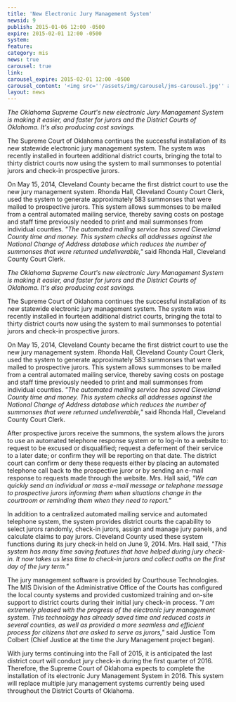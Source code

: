 ```yaml
---
title: 'New Electronic Jury Management System'
newsid: 9
publish: 2015-01-06 12:00 -0500
expire: 2015-02-01 12:00 -0500
system: 
feature: 
category: mis
news: true
carousel: true
link: 
carousel_expire: 2015-02-01 12:00 -0500
carousel_content: '<img src=''/assets/img/carousel/jms-carousel.jpg'' alt=''New electronic jury management system. Making it easier and faster for jurors and the district courts.'' />'
layout: news
---
```

<p><i>The Oklahoma Supreme Court's new electronic Jury Management System is making it easier, and faster for jurors and the District Courts of Oklahoma. It's also producing cost savings.</i></p><p>The Supreme Court of Oklahoma continues the successful installation of its new statewide electronic jury management system. The system was recently installed in fourteen additional district courts, bringing the total to thirty district courts now using the system to mail summonses to potential jurors and check-in prospective jurors.</p><p>On May 15, 2014, Cleveland County became the first district court to use the new jury management system. Rhonda Hall, Cleveland County Court Clerk, used the system to generate approximately 583 summonses that were mailed to prospective jurors. This system allows summonses to be mailed from a central automated mailing service, thereby saving costs on postage and staff time previously needed to print and mail summonses from individual counties. <i>"The automated mailing service has saved Cleveland County time and money. This system checks all addresses against the National Change of Address database which reduces the number of summonses that were returned undeliverable,"</i> said Rhonda Hall, Cleveland County Court Clerk.</p>
 <!--more-->
<p><i>The Oklahoma Supreme Court's new electronic Jury Management System is making it easier, and faster for jurors and the District Courts of Oklahoma. It's also producing cost savings.</i></p>
<p>The Supreme Court of Oklahoma continues the successful installation of its new statewide electronic jury management system. The system was recently installed in fourteen additional district courts, bringing the total to thirty district courts now using the system to mail summonses to potential jurors and check-in prospective jurors.</p>
<p>On May 15, 2014, Cleveland County became the first district court to use the new jury management system. Rhonda Hall, Cleveland County Court Clerk, used the system to generate approximately 583 summonses that were mailed to prospective jurors. This system allows summonses to be mailed from a central automated mailing service, thereby saving costs on postage and staff time previously needed to print and mail summonses from individual counties. <i>"The automated mailing service has saved Cleveland County time and money. This system checks all addresses against the National Change of Address database which reduces the number of summonses that were returned undeliverable,"</i> said Rhonda Hall, Cleveland County Court Clerk.</p>
<p>After prospective jurors receive the summons, the system allows the jurors to use an automated telephone response system or to log-in to a website to: request to be excused or disqualified; request a deferment of their service to a later date; or confirm they will be reporting on that date. The district court can confirm or deny these requests either by placing an automated telephone call back to the prospective juror or by sending an e-mail response to requests made through the website. Mrs. Hall said, <i>"We can quickly send an individual or mass e-mail message or telephone message to prospective jurors informing them when situations change in the courtroom or reminding them when they need to report."</i></p>
<p>In addition to a centralized automated mailing service and automated telephone system, the system provides district courts the capability to select jurors randomly, check-in jurors, assign and manage jury panels, and calculate claims to pay jurors. Cleveland County used these system functions during its jury check-in held on June 9, 2014. Mrs. Hall said, <i>"This system has many time saving features that have helped during jury check-in. It now takes us less time to check-in jurors and collect oaths on the first day of the jury term."</i> </p>
<p>The jury management software is provided by Courthouse Technologies. The MIS Division of the Administrative Office of the Courts has configured the local county systems and provided customized training and on-site support to district courts during their initial jury check-in process. <i>"I am extremely pleased with the progress of the electronic jury management system. This technology has already saved time and reduced costs in several counties, as well as provided a more seamless and efficient process for citizens that are asked to serve as jurors,"</i> said Justice Tom Colbert (Chief Justice at the time the Jury Management project began).</p>
<p>With jury terms continuing into the Fall of 2015, it is anticipated the last district court will conduct jury 
check-in during the first quarter of 2016. Therefore, the Supreme Court of Oklahoma expects to complete the installation of its electronic Jury Management System in 2016. This system will replace multiple jury management systems currently being used throughout the District Courts of Oklahoma.</p>
